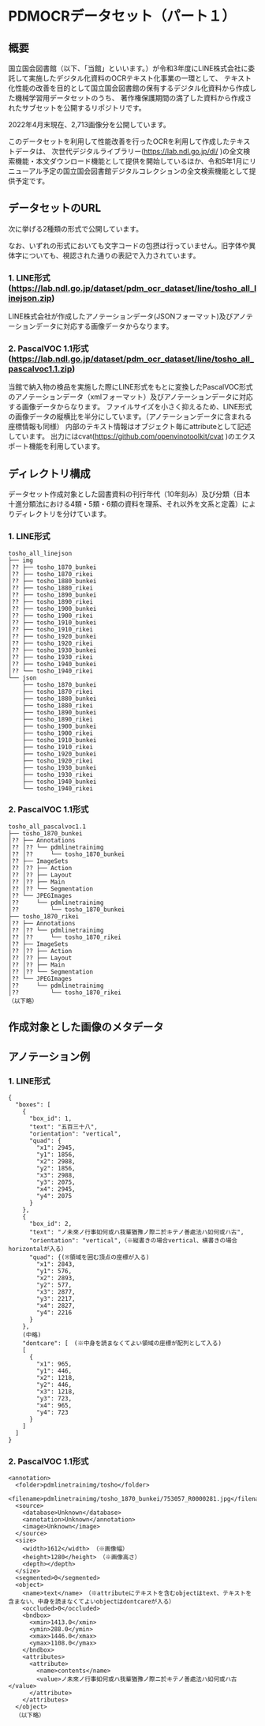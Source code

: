 # PDMOCRデータセット（パート１）

## 概要

国立国会図書館（以下、「当館」といいます。）が令和3年度にLINE株式会社に委託して実施したデジタル化資料のOCRテキスト化事業の一環として、
テキスト化性能の改善を目的として国立国会図書館の保有するデジタル化資料から作成した機械学習用データセットのうち、
著作権保護期間の満了した資料から作成されたサブセットを公開するリポジトリです。

2022年4月末現在、2,713画像分を公開しています。


このデータセットを利用して性能改善を行ったOCRを利用して作成したテキストデータは、
次世代デジタルライブラリー(https://lab.ndl.go.jp/dl/
)の全文検索機能・本文ダウンロード機能として提供を開始しているほか、令和5年1月にリニューアル予定の国立国会図書館デジタルコレクションの全文検索機能として提供予定です。


## データセットのURL

次に挙げる2種類の形式で公開しています。

なお、いずれの形式においても文字コードの包摂は行っていません。旧字体や異体字についても、視認された通りの表記で入力されています。

### 1. LINE形式(https://lab.ndl.go.jp/dataset/pdm_ocr_dataset/line/tosho_all_linejson.zip)

LINE株式会社が作成したアノテーションデータ(JSONフォーマット)及びアノテーションデータに対応する画像データからなります。


### 2. PascalVOC 1.1形式(https://lab.ndl.go.jp/dataset/pdm_ocr_dataset/line/tosho_all_pascalvoc1.1.zip)

当館で納入物の検品を実施した際にLINE形式をもとに変換したPascalVOC形式のアノテーションデータ（xmlフォーマット）及びアノテーションデータに対応する画像データからなります。
ファイルサイズを小さく抑えるため、LINE形式の画像データの縦横比を半分にしています。（アノテーションデータに含まれる座標情報も同様）
内部のテキスト情報はオブジェクト毎にattributeとして記述しています。
出力にはcvat(https://github.com/openvinotoolkit/cvat
)のエクスポート機能を利用しています。


## ディレクトリ構成
データセット作成対象とした図書資料の刊行年代（10年刻み）及び分類（日本十進分類法における4類・5類・6類の資料を理系、それ以外を文系と定義）によりディレクトリを分けています。

### 1. LINE形式

```
tosho_all_linejson
├── img
│?? ├── tosho_1870_bunkei
│?? ├── tosho_1870_rikei
│?? ├── tosho_1880_bunkei
│?? ├── tosho_1880_rikei
│?? ├── tosho_1890_bunkei
│?? ├── tosho_1890_rikei
│?? ├── tosho_1900_bunkei
│?? ├── tosho_1900_rikei
│?? ├── tosho_1910_bunkei
│?? ├── tosho_1910_rikei
│?? ├── tosho_1920_bunkei
│?? ├── tosho_1920_rikei
│?? ├── tosho_1930_bunkei
│?? ├── tosho_1930_rikei
│?? ├── tosho_1940_bunkei
│?? └── tosho_1940_rikei
└── json
    ├── tosho_1870_bunkei
    ├── tosho_1870_rikei
    ├── tosho_1880_bunkei
    ├── tosho_1880_rikei
    ├── tosho_1890_bunkei
    ├── tosho_1890_rikei
    ├── tosho_1900_bunkei
    ├── tosho_1900_rikei
    ├── tosho_1910_bunkei
    ├── tosho_1910_rikei
    ├── tosho_1920_bunkei
    ├── tosho_1920_rikei
    ├── tosho_1930_bunkei
    ├── tosho_1930_rikei
    ├── tosho_1940_bunkei
    └── tosho_1940_rikei
```

### 2. PascalVOC 1.1形式

```
tosho_all_pascalvoc1.1
├── tosho_1870_bunkei
│?? ├── Annotations
│?? │?? └── pdmlinetrainimg
│?? │??     └── tosho_1870_bunkei
│?? ├── ImageSets
│?? │?? ├── Action
│?? │?? ├── Layout
│?? │?? ├── Main
│?? │?? └── Segmentation
│?? └── JPEGImages
│??     └── pdmlinetrainimg
│??         └── tosho_1870_bunkei
├── tosho_1870_rikei
│?? ├── Annotations
│?? │?? └── pdmlinetrainimg
│?? │??     └── tosho_1870_rikei
│?? ├── ImageSets
│?? │?? ├── Action
│?? │?? ├── Layout
│?? │?? ├── Main
│?? │?? └── Segmentation
│?? └── JPEGImages
│??     └── pdmlinetrainimg
│??         └── tosho_1870_rikei
（以下略）
```

## 作成対象とした画像のメタデータ





## アノテーション例


### 1. LINE形式

```
{
  "boxes": [
    {
      "box_id": 1,
      "text": "五百三十八",
      "orientation": "vertical",
      "quad": {
        "x1": 2945,
        "y1": 1856,
        "x2": 2988,
        "y2": 1856,
        "x3": 2988,
        "y3": 2075,
        "x4": 2945,
        "y4": 2075
      }
    },
    {
      "box_id": 2,
      "text": "ノ未來ノ行事如何或ハ我輩猶豫ノ際ニ於キテノ善處法ハ如何或ハ古",
      "orientation": "vertical",（※縦書きの場合vertical、横書きの場合horizontalが入る）
      "quad": {(※領域を囲む頂点の座標が入る)
        "x1": 2843,
        "y1": 576,
        "x2": 2893,
        "y2": 577,
        "x3": 2877,
        "y3": 2217,
        "x4": 2827,
        "y4": 2216
      }
    },
    (中略)
    "dontcare": [　(※中身を読まなくてよい領域の座標が配列として入る)
    [
      {
        "x1": 965,
        "y1": 446,
        "x2": 1218,
        "y2": 446,
        "x3": 1218,
        "y3": 723,
        "x4": 965,
        "y4": 723
      }
    ]
  ]
}

```

### 2. PascalVOC 1.1形式

```
<annotation>
  <folder>pdmlinetrainimg/tosho</folder>
  <filename>pdmlinetrainimg/tosho_1870_bunkei/753057_R0000281.jpg</filename>
  <source>
    <database>Unknown</database>
    <annotation>Unknown</annotation>
    <image>Unknown</image>
  </source>
  <size>
    <width>1612</width> （※画像幅）
    <height>1280</height>　（※画像高さ）
    <depth></depth>
  </size>
  <segmented>0</segmented>
  <object>
    <name>text</name>　（※attributeにテキストを含むobjectはtext、テキストを含まない、中身を読まなくてよいobjectはdontcareが入る）
    <occluded>0</occluded>
    <bndbox>
      <xmin>1413.0</xmin>
      <ymin>288.0</ymin>
      <xmax>1446.0</xmax>
      <ymax>1108.0</ymax>
    </bndbox>
    <attributes>
      <attribute>
        <name>contents</name>
        <value>ノ未來ノ行事如何或ハ我輩猶豫ノ際ニ於キテノ善處法ハ如何或ハ古</value>
      </attribute>
    </attributes>
  </object>
  （以下略）
```


